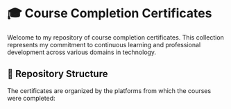 # 🎓 Course Completion Certificates

Welcome to my repository of course completion certificates. This collection represents my commitment to continuous learning and professional development across various domains in technology.

## 📁 Repository Structure

The certificates are organized by the platforms from which the courses were completed:
